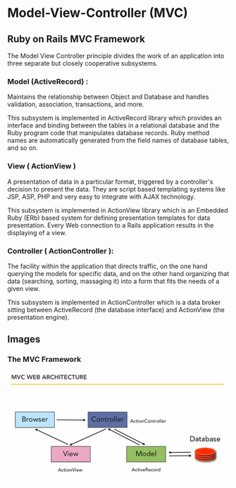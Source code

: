 # Model-View-Controller (MVC)

## Ruby on Rails MVC Framework

The Model View Controller principle divides the work of an application into three separate but closely cooperative subsystems.

### Model (ActiveRecord) :

Maintains the relationship between Object and Database and handles validation, association, transactions, and more.

This subsystem is implemented in ActiveRecord library which provides an interface and binding between the tables in a relational database and the Ruby program code that manipulates database records. Ruby method names are automatically generated from the field names of database tables, and so on.

### View ( ActionView )

A presentation of data in a particular format, triggered by a controller's decision to present the data. They are script based templating systems like JSP, ASP, PHP and very easy to integrate with AJAX technology.

This subsystem is implemented in ActionView library which is an Embedded Ruby (ERb) based system for defining presentation templates for data presentation. Every Web connection to a Rails application results in the displaying of a view.

### Controller ( ActionController ):

The facility within the application that directs traffic, on the one hand querying the models for specific data, and on the other hand organizing that data (searching, sorting, massaging it) into a form that fits the needs of a given view.

This subsystem is implemented in ActionController which is a data broker sitting between ActiveRecord (the database interface) and ActionView (the presentation engine).

## Images

### The MVC Framework

![MVC Framework](../../images/mvc-architecture.jpg)